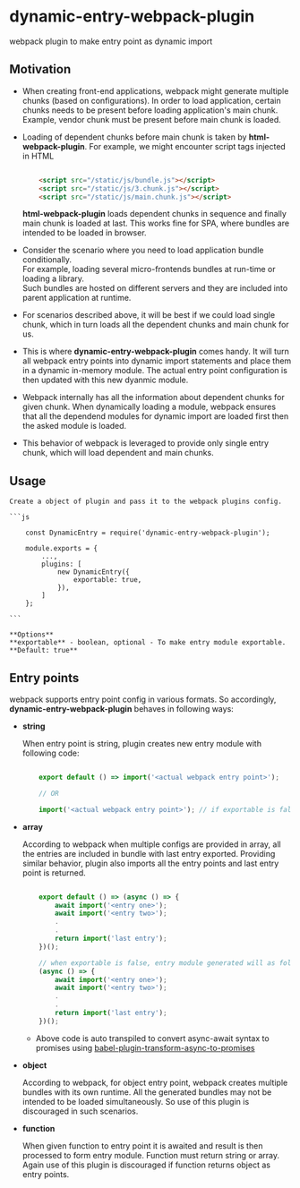 # dynamic-entry-webpack-plugin
webpack plugin to make entry point as dynamic import

## Motivation

- When creating front-end applications, webpack might generate multiple chunks (based on configurations). In order to load application, certain chunks needs to be present before loading application's main chunk.
    Example, vendor chunk must be present before main chunk is loaded.  

- Loading of dependent chunks before main chunk is taken by **html-webpack-plugin**. 
    For example, we might encounter script tags injected in HTML

    ```html
  
        <script src="/static/js/bundle.js"></script>
        <script src="/static/js/3.chunk.js"></script>
        <script src="/static/js/main.chunk.js"></script>
  
    ```  
    **html-webpack-plugin** loads dependent chunks in sequence and finally main chunk is loaded at last.
    This works fine for SPA, where bundles are intended to be loaded in browser.
  
- Consider the scenario where you need to load application bundle conditionally.  
    For example, loading several micro-frontends bundles at run-time or loading a library.  
    Such bundles are hosted on different servers and they are included into parent application at runtime.
    
- For scenarios described above, it will be best if we could load single chunk, which in turn loads all the dependent chunks and main chunk for us. 
  
- This is where **dynamic-entry-webpack-plugin** comes handy. It will turn all webpack entry points into dynamic import statements and place them in a dynamic in-memory module. The actual entry point configuration is then updated with this new dyanmic module.  

- Webpack internally has all the information about dependent chunks for given chunk. When dynamically loading a module, webpack ensures that all the dependend modules for dynamic import are loaded first then the asked module is loaded.  
  
- This behavior of webpack is leveraged to provide only single entry chunk, which will load dependent and main chunks.

## Usage
    Create a object of plugin and pass it to the webpack plugins config.

    ```js

        const DynamicEntry = require('dynamic-entry-webpack-plugin');

        module.exports = {
            ...,
            plugins: [
                new DynamicEntry({
                    exportable: true,
                }),
            ]
        };
  
    ```

    **Options**  
    **exportable** - boolean, optional - To make entry module exportable. **Default: true**  

## Entry points

webpack supports entry point config in various formats. So accordingly, **dynamic-entry-webpack-plugin** behaves in following ways:

- **string**  
  
    When entry point is string, plugin creates new entry module with following code:  
    ```js

        export default () => import('<actual webpack entry point>');

        // OR

        import('<actual webpack entry point>'); // if exportable is false

    ```  
  
- **array**  
  
    According to webpack when multiple configs are provided in array, all the entries are included in bundle with last entry exported. Providing similar behavior, plugin also imports all the entry points and last entry point is returned.

    ```js

        export default () => (async () => {
            await import('<entry one>');
            await import('<entry two>');
            .
            .
            return import('last entry');
        })();

        // when exportable is false, entry module generated will as follows:
        (async () => {
            await import('<entry one>');
            await import('<entry two>');
            .
            .
            return import('last entry');
        })();

    ```  

    * Above code is auto transpiled to convert async-await syntax to promises using [babel-plugin-transform-async-to-promises][async-to-promises]
  
- **object**
  
    According to webpack, for object entry point, webpack creates multiple bundles with its own runtime. All the generated bundles may not be intended to be loaded simultaneously. So use of this plugin is discouraged in such scenarios.  
  
- **function**

    When given function to entry point it is awaited and result is then processed to form entry module. Function must return string or array. Again use of this plugin is discouraged if function returns object as entry points.


[async-to-promises]: https://github.com/rpetrich/babel-plugin-transform-async-to-promises